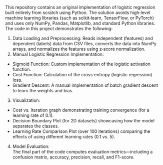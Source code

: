 This repository contains an original implementation of logistic regression built entirely from scratch using Python. The solution avoids high‑level machine learning libraries (such as scikit‑learn, TensorFlow, or PyTorch) and uses only NumPy, Pandas, Matplotlib, and standard Python libraries.  
The code in this project demonstrates the following:
1. Data Loading and Preprocessing: 
  Reads independent (features) and dependent (labels) data from CSV files, converts the data into NumPy arrays, and normalizes the features using z‑score normalization.
2. Manual Logistic Regression Implementation:
  - Sigmoid Function: Custom implementation of the logistic activation function.  
  - Cost Function: Calculation of the cross‑entropy (logistic regression) loss.  
  - Gradient Descent: A manual implementation of batch gradient descent to learn the weights and bias.
3. Visualization:  
  - Cost vs. Iteration graph demonstrating training convergence (for a learning rate of 0.1).
  - Decision Boundary Plot (for 2D datasets) showcasing how the model separates the classes.
  - Learning Rate Comparison Plot (over 100 iterations) comparing the effects of using different learning rates (0.1 vs. 5).
4. Model Evaluation:  
  The final part of the code computes evaluation metrics—including a confusion matrix, accuracy, precision, recall, and F1-score.
